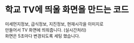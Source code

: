 # 학교 TV에 띄울 화면을 만드는 코드
미세먼지정보, 급식정보, 지진정보, 현재시각을 이미지로</br>
만들어서 TV 화면에 띄워줍니다. (실시간처리)
</br>화면은 5초마다 변경되도록 세팅 했습니다.
